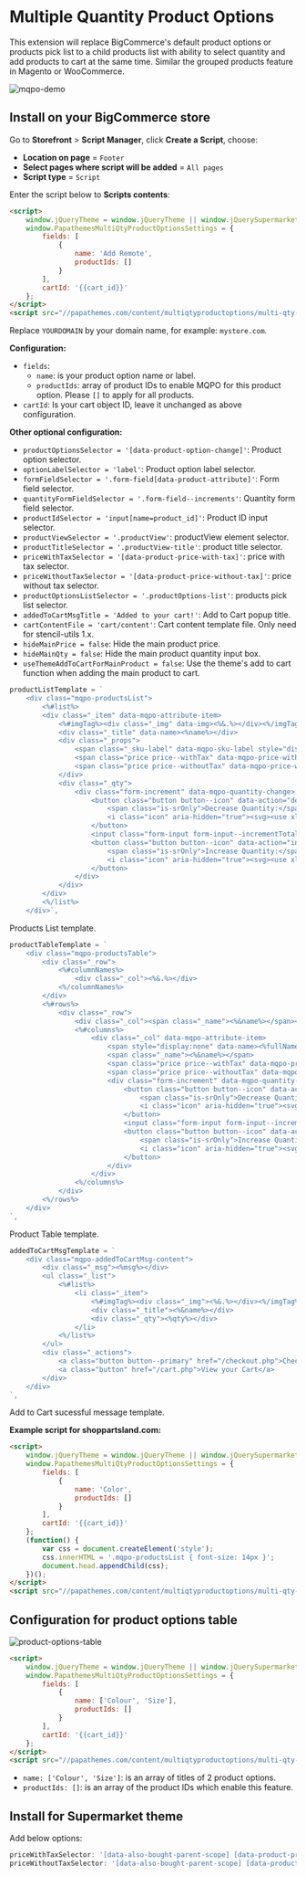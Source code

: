 # Multiple Quantity Product Options

This extension will replace BigCommerce's default product options or products pick list to a child products list with ability to select quantity and add products to cart at the same time. Similar the grouped products feature in Magento or WooCommerce.

![mqpo-demo](img/mqpo-demo.gif)

## Install on your BigCommerce store


Go to **Storefront** > **Script Manager**, click **Create a Script**, choose:

- **Location on page** = `Footer`
- **Select pages where script will be added** = `All pages`
- **Script type** = `Script`

Enter the script below to **Scripts contents**: 

```html
<script>
    window.jQueryTheme = window.jQueryTheme || window.jQuerySupermarket || window.jQuery;
    window.PapathemesMultiQtyProductOptionsSettings = {
        fields: [
            {
                name: 'Add Remote',
                productIds: []
            }
        ],
        cartId: '{{cart_id}}'
    };
</script>
<script src="//papathemes.com/content/multiqtyproductoptions/multi-qty-product-options.YOURDOMAIN.js" async></script>
```

Replace `YOURDOMAIN` by your domain name, for example: `mystore.com`.


**Configuration:**

- `fields`:
  + `name`: is your product option name or label.
  + `productIds`: array of product IDs to enable MQPO for this product option. Please `[]` to apply for all products.
- `cartId`: Is your cart object ID, leave it unchanged as above configuration.


**Other optional configuration:**

- `productOptionsSelector = '[data-product-option-change]'`: Product option selector.
- `optionLabelSelector = 'label'`: Product option label selector.
- `formFieldSelector = '.form-field[data-product-attribute]'`: Form field selector.
- `quantityFormFieldSelector = '.form-field--increments'`: Quantity form field selector.
- `productIdSelector = 'input[name=product_id]'`: Product ID input selector.
- `productViewSelector = '.productView'`: productView element selector.
- `productTitleSelector = '.productView-title'`: product title selector.
- `priceWithTaxSelector = '[data-product-price-with-tax]'`: price with tax selector.
- `priceWithoutTaxSelector = '[data-product-price-without-tax]'`: price without tax selector.
- `productOptionsListSelector = '.productOptions-list'`: products pick list selector.
- `addedToCartMsgTitle = 'Added to your cart!'`: Add to Cart popup title.
- `cartContentFile = 'cart/content'`: Cart content template file. Only need for stencil-utils 1.x.
- `hideMainPrice = false`: Hide the main product price.
- `hideMainQty = false`: Hide the main product quantity input box.
- `useThemeAddToCartForMainProduct = false`: Use the theme's add to cart function when adding the main product to cart.

```js
productListTemplate = `
    <div class="mqpo-productsList">
        <%#list%>
        <div class="_item" data-mqpo-attribute-item>
            <%#imgTag%><div class="_img" data-img><%&.%></div><%/imgTag%>
            <div class="_title" data-name><%name%></div>
            <div class="_props">
                <span class="_sku-label" data-mqpo-sku-label style="display:none">SKU:</span> <span class="_sku-value" data-mqpo-sku style="display:none"></span>
                <span class="price price--withTax" data-mqpo-price-with-tax style="display:none"></span> <span class="_price-label" data-mqpo-price-with-tax-label style="display:none">(Incl. <span data-mqpo-tax-label></span>)</span>
                <span class="price price--withoutTax" data-mqpo-price-without-tax style="display:none"></span> <span class="_price-label" data-mqpo-price-without-tax-label style="display:none">(Excl. <span data-mqpo-tax-label></span>)</span>
            </div>
            <div class="_qty">
                <div class="form-increment" data-mqpo-quantity-change>
                    <button class="button button--icon" data-action="dec">
                        <span class="is-srOnly">Decrease Quantity:</span>
                        <i class="icon" aria-hidden="true"><svg><use xlink:href="#icon-keyboard-arrow-down"></use></svg></i>
                    </button>
                    <input class="form-input form-input--incrementTotal" id="qty_<%id%>" data-mqpo-attribute-id="<%attrId%>" data-mqpo-attribute-value="<%attrVal%>" type="tel" value="0" data-quantity-min="<%min%>" data-quantity-max="<%max%>" min="0" pattern="[0-9]*" aria-live="polite">
                    <button class="button button--icon" data-action="inc">
                        <span class="is-srOnly">Increase Quantity:</span>
                        <i class="icon" aria-hidden="true"><svg><use xlink:href="#icon-keyboard-arrow-up"></use></svg></i>
                    </button>
                </div>
            </div>
        </div>
        <%/list%>
    </div>`,
```

Products List template.

```js
productTableTemplate = `
    <div class="mqpo-productsTable">
        <div class="_row">
            <%#columnNames%>
                <div class="_col"><%&.%></div>
            <%/columnNames%>
        </div>
        <%#rows%>
            <div class="_row">
                <div class="_col"><span class="_name"><%&name%></span></div>
                <%#columns%>
                    <div class="_col" data-mqpo-attribute-item>
                        <span style="display:none" data-name><%fullName%></span>
                        <span class="_name"><%&name%></span>
                        <span class="price price--withTax" data-mqpo-price-with-tax style="display:none"></span> <span class="_price-label" data-mqpo-price-with-tax-label style="display:none">(Incl. <span data-mqpo-tax-label></span>)</span>
                        <span class="price price--withoutTax" data-mqpo-price-without-tax style="display:none"></span> <span class="_price-label" data-mqpo-price-without-tax-label style="display:none">(Excl. <span data-mqpo-tax-label></span>)</span>
                        <div class="form-increment" data-mqpo-quantity-change>
                            <button class="button button--icon" data-action="dec">
                                <span class="is-srOnly">Decrease Quantity:</span>
                                <i class="icon" aria-hidden="true"><svg><use xlink:href="#icon-keyboard-arrow-down"></use></svg></i>
                            </button>
                            <input class="form-input form-input--incrementTotal" id="qty_<%id%>" data-mqpo-attribute-id="<%attrId%>" data-mqpo-attribute-value="<%attrVal%>" type="number" value="" data-quantity-min="<%min%>" data-quantity-max="<%max%>" min="0" pattern="[0-9]*" aria-live="polite">
                            <button class="button button--icon" data-action="inc">
                                <span class="is-srOnly">Increase Quantity:</span>
                                <i class="icon" aria-hidden="true"><svg><use xlink:href="#icon-keyboard-arrow-up"></use></svg></i>
                            </button>
                        </div>
                    </div>
                <%/columns%>
            </div>
        <%/rows%>
    </div>
`,
```

Product Table template.

```js
addedToCartMsgTemplate = `
    <div class="mqpo-addedToCartMsg-content">
        <div class="_msg"><%msg%></div>
        <ul class="_list">
            <%#list%>
                <li class="_item">
                    <%#imgTag%><div class="_img"><%&.%></div><%/imgTag%>
                    <div class="_title"><%&name%></div>
                    <div class="_qty"><%qty%></div>
                </li>
            <%/list%>
        </ul>
        <div class="_actions">
            <a class="button button--primary" href="/checkout.php">Checkout Now</a>
            <a class="button" href="/cart.php">View your Cart</a>
        </div>
    </div>
`,
```

Add to Cart sucessful message template.



**Example script for shoppartsland.com:**

```html
<script>
    window.jQueryTheme = window.jQueryTheme || window.jQuerySupermarket || window.jQuery;
    window.PapathemesMultiQtyProductOptionsSettings = {
        fields: [
            {
                name: 'Color',
                productIds: []
            }
        ],
        cartId: '{{cart_id}}'
    };
    (function() {
        var css = document.createElement('style');
        css.innerHTML = '.mqpo-productsList { font-size: 14px }';
        document.head.appendChild(css);
    })();
</script>
<script src="//papathemes.com/content/multiqtyproductoptions/multi-qty-product-options.shoppartsland.com.js" async></script>
```

## Configuration for product options table

![product-options-table](img/product-options-table.jpg)

```html
<script>
    window.jQueryTheme = window.jQueryTheme || window.jQuerySupermarket || window.jQuery;
    window.PapathemesMultiQtyProductOptionsSettings = {
        fields: [
            {
                name: ['Colour', 'Size'],
                productIds: []
            }
        ],
        cartId: '{{cart_id}}'
    };
</script>
<script src="//papathemes.com/content/multiqtyproductoptions/multi-qty-product-options.YOURDOMAIN.js" async></script>
```

- `name: ['Colour', 'Size']`: is an array of titles of 2 product options.
- `productIds: []`: is an array of the product IDs which enable this feature.


## Install for Supermarket theme

Add below options:

```js
priceWithTaxSelector: '[data-also-bought-parent-scope] [data-product-price-with-tax]',
priceWithoutTaxSelector: '[data-also-bought-parent-scope] [data-product-price-without-tax]',
```
